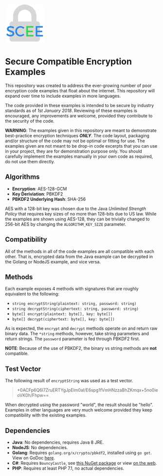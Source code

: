![](icon.png)

# Secure Compatible Encryption Examples
This repository was created to address the ever-growing number of poor
encryption code examples that float about the internet.  This repository will
expand over time to include examples in more languages.

The code provided in these examples is intended to be secure by industry
standards as of *1st January 2018*.  Reviewing of these examples is encouraged,
any improvements are welcome, provided they contribute to the security of the
code.

**WARNING**: The examples given in this repository are meant to demonstrate best-practice encryption techniques ***ONLY***.  The code layout, packaging and/or structure of the code may not be optimal or fitting for use.  The examples given are not meant to be drop-in code excerpts that you can use in your project, they are for demonstration purpose only.  You should carefully implement the examples manually in your own code as required, do not use them directly.

## Algorithms
- **Encryption**: AES-128-GCM
- **Key Deriviation**: PBKDF2
- **PBKDF2 Underlying Hash**: SHA-256

AES with a 128-bit key was chosen due to the Java *Unlimited Strength Policy*
that requires key sizes of no more than 128-bits due to US law.  While the
examples are shown using AES-128, they can be trivially changed to 256-bit AES
by changing the `ALGORITHM_KEY_SIZE` parameter.

## Compatibility
All of the methods in all of the code examples are all compatible with each
other.  That is, encrypted data from the Java example can be decrypted in the
Golang or NodeJS example, and vice versa.

## Methods
Each example exposes 4 methods with signatures that are roughly equivalent to
the following:
- `string encryptString(plaintext: string, password: string)`
- `string decryptString(ciphertext: string, password: string)`
- `byte[] encrypt(plaintext: byte[], key: byte[])`
- `byte[] decrypt(ciphertext: byte[], key: byte[])`

As is expected, the `encrypt` and `decrypt` methods operate on and return raw
binary data.  The `*string` methods, however, take string parameters and return
strings.  The `password` parameter is fed through PBKDF2 first.

**NOTE**: Because of the use of PBKDF2, the binary vs string methods are **not**
compatible.

## Test Vector
The following result of `encryptString` was used as a test vector.
> +0ACFp6Q6l7ZruERTYgJpElm0aI/E6spg1fVmHNzzaBhZKmqx+5no0ieoVK0h/Fhpw==

When decrypted using the password "world", the result should be "hello".
Examples in other languages are very much welcome provided they keep
compatibility with the existing examples.

## Dependencies
- **Java**: No dependencies, requires Java 8 JRE.
- **NodeJS**: No dependencies.
- **Golang**: Requires `golang.org/x/crypto/pbkdf2`, installed using `go get`.  View on GoDoc [here](https://godoc.org/golang.org/x/crypto/pbkdf2).
- **C#**: Requires `BouncyCastle`, see [this NuGet package](https://www.nuget.org/packages/BouncyCastle/) or view [on the web](http://www.bouncycastle.org/csharp/).
- **PHP**: Requires at least PHP 7.1, no actual dependencies.
